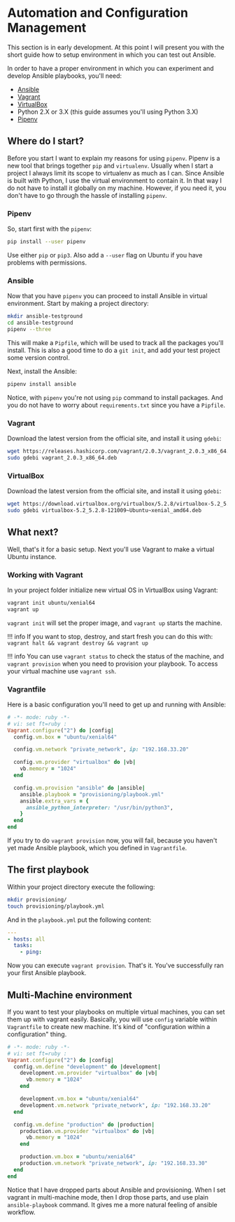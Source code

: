 # Automation and Configuration Management

This section is in early development. At this point I will present you with the short guide how to setup environment in which you can test out Ansible.

In order to have a proper environment in which you can experiment and develop Ansible playbooks, you'll need:

* [Ansible][2]
* [Vagrant][1]
* [VirtualBox][3]
* Python 2.X or 3.X (this guide assumes you'll using Python 3.X)
* [Pipenv][4]

## Where do I start?

Before you start I want to explain my reasons for using `pipenv`. Pipenv is a new tool that brings together `pip` and `virtualenv`. Usually when I start a project I always limit its scope to virtualenv as much as I can. Since Ansible is built with Python, I use the virtual environment to contain it. In that way I do not have to install it globally on my machine. However, if you need it, you don't have to go through the hassle of installing `pipenv`.

### Pipenv

So, start first with the `pipenv`:

```bash
pip install --user pipenv
```

Use either `pip` or `pip3`. Also add a `--user` flag on Ubuntu if you have problems with permissions.

### Ansible

Now that you have `pipenv` you can proceed to install Ansible in virtual environment. Start by making a project directory:

```bash
mkdir ansible-testground
cd ansible-testground
pipenv --three
```

This will make a `Pipfile`, which will be used to track all the packages you'll install. This is also a good time to do a `git init`, and add your test project some version control.

Next, install the Ansible:

```bash
pipenv install ansible
```

Notice, with `pipenv` you're not using `pip` command to install packages. And you do not have to worry about `requirements.txt` since you have a `Pipfile`.

### Vagrant

Download the latest version from the official site, and install it using `gdebi`:

```bash
wget https://releases.hashicorp.com/vagrant/2.0.3/vagrant_2.0.3_x86_64.deb
sudo gdebi vagrant_2.0.3_x86_64.deb
```

### VirtualBox

Download the latest version from the official site, and install it using `gdebi`:

```bash
wget https://download.virtualbox.org/virtualbox/5.2.8/virtualbox-5.2_5.2.8-121009~Ubuntu~xenial_amd64.deb
sudo gdebi virtualbox-5.2_5.2.8-121009~Ubuntu~xenial_amd64.deb
```

## What next?

Well, that's it for a basic setup. Next you'll use Vagrant to make a virtual Ubuntu instance.

### Working with Vagrant

In your project folder initialize new virtual OS in VirtualBox using Vagrant:

```bash
vagrant init ubuntu/xenial64
vagrant up
```

`vagrant init` will set the proper image, and `vagrant up` starts the machine.

!!! info
    If you want to stop, destroy, and start fresh you can do this with: `vagrant halt && vagrant destroy && vagrant up`

!!! info
    You can use `vagrant status` to check the status of the machine, and `vagrant provision` when you need to provision your playbook. To access your virtual machine use `vagrant ssh`.

### Vagrantfile

Here is a basic configuration you'll need to get up and running with Ansible:

```ruby
# -*- mode: ruby -*-
# vi: set ft=ruby :
Vagrant.configure("2") do |config|
  config.vm.box = "ubuntu/xenial64"

  config.vm.network "private_network", ip: "192.168.33.20"

  config.vm.provider "virtualbox" do |vb|
    vb.memory = "1024"
  end

  config.vm.provision "ansible" do |ansible|
    ansible.playbook = "provisioning/playbook.yml"
    ansible.extra_vars = {
      ansible_python_interpreter: "/usr/bin/python3",
    }
  end
end
```

If you try to do `vagrant provision` now, you will fail, because you haven't yet made Ansible playbook, which you defined in `Vagrantfile`.

## The first playbook

Within your project directory execute the following:

```bash
mkdir provisioning/
touch provisioning/playbook.yml
```
And in the `playbook.yml` put the following content:

```yaml
---
- hosts: all
  tasks:
    - ping:
```

Now you can execute `vagrant provision`. That's it. You've successfully ran your first Ansible playbook.

## Multi-Machine environment

If you want to test your playbooks on multiple virtual machines, you can set them up with vagrant easily. Basically, you will use `config` variable within `Vagrantfile` to create new machine. It's kind of "configuration within a configuration" thing.

```ruby
# -*- mode: ruby -*-
# vi: set ft=ruby :
Vagrant.configure("2") do |config|
  config.vm.define "development" do |development|
    development.vm.provider "virtualbox" do |vb|
      vb.memory = "1024"
    end

    development.vm.box = "ubuntu/xenial64"
    development.vm.network "private_network", ip: "192.168.33.20"
  end

  config.vm.define "production" do |production|
    production.vm.provider "virtualbox" do |vb|
      vb.memory = "1024"
    end

    production.vm.box = "ubuntu/xenial64"
    production.vm.network "private_network", ip: "192.168.33.30"
  end
end
```

Notice that I have dropped parts about Ansible and provisioning. When I set vagrant in multi-machine mode, then I drop those parts, and use plain `ansible-playbook` command. It gives me a more natural feeling of ansible workflow.

[1]: https://www.vagrantup.com/
[2]: https://www.ansible.com/
[3]: https://www.virtualbox.org/
[4]: https://docs.pipenv.org/
